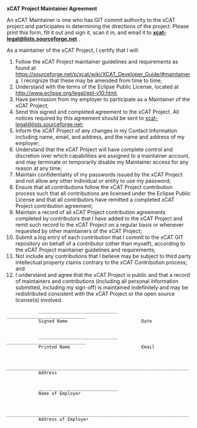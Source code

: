**xCAT Project Maintainer Agreement**

An xCAT Maintainer is one who has GIT commit authority to the xCAT project and participates in determining the directions of the project. Please print this form, fill it out and sign it, scan it in, and email it to **xcat-legal@lists.sourceforge.net** . 

As a maintainer of the xCAT Project, I certify that I will: 

  1. Follow the xCAT Project maintainer guidelines and requirements as found at https://sourceforge.net/p/xcat/wiki/XCAT_Developer_Guide/#maintainers. I recognize that these may be amended from time to time; 
  2. Understand with the terms of the Eclipse Public License, located at http://www.eclipse.org/legal/epl-v10.html; 
  3. Have permission from my employer to participate as a Maintainer of the xCAT Project; 
  4. Send this signed and completed agreement to the xCAT Project. All notices required by this agreement should be sent to xcat-legal@lists.sourceforge.net; 
  5. Inform the xCAT Project of any changes in my Contact Information including name, email, and address, and the name and address of my employer; 
  6. Understand that the xCAT Project will have complete control and discretion over which capabilities are assigned to a maintainer account, and may terminate or temporarily disable my Maintainer access for any reason at any time; 
  7. Maintain confidentiality of my passwords issued by the xCAT Project and not allow any other individual or entity to use my password; 
  8. Ensure that all contributions follow the xCAT Project contribution process such that all contributions are licensed under the Eclipse Public License and that all contributors have remitted a completed xCAT Project contribution agreement; 
  9. Maintain a record of all xCAT Project contribution agreements completed by contributors that I have added to the xCAT Project and remit such record to the xCAT Project on a regular basis or whenever requested by other maintainers of the xCAT Project; 
  10. Submit a log entry of each contribution that I commit to the xCAT GIT repository on behalf of a contributor (other than myself), according to the xCAT Project maintainer guidelines and requirements; 
  11. Not include any contributions that I believe may be subject to third party intellectual property claims contrary to the xCAT Contribution process; and 
  12. I understand and agree that the xCAT Project is public and that a record of maintainers and contributions (including all personal information submitted, including my sign-off) is maintained indefinitely and may be redistributed consistent with the xCAT Project or the open source license(s) involved. 
        
~~~~    
            ______________________________         ______________________________
            Signed Name                            Date
    
    
            ______________________________         ______________________________
            Printed Name                           Email
    
    
            _____________________________________________________________________
            Address
    
    
            ______________________________
            Name of Employer
    
    
            _____________________________________________________________________
            Address of Employer
~~~~    
